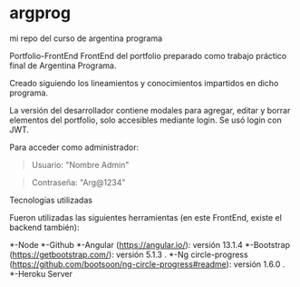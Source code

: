 # argprog
mi repo del curso de argentina programa

Portfolio-FrontEnd
FrontEnd del portfolio preparado como trabajo práctico final de Argentina Programa.

Creado siguiendo los lineamientos y conocimientos impartidos en dicho programa.


La versión del desarrollador contiene modales para agregar, editar y borrar elementos del portfolio, solo accesibles mediante login.
Se usó login con JWT.

Para acceder como administrador:

>Usuario: "Nombre Admin"

>Contraseña: "Arg@1234"

Tecnologías utilizadas

Fueron utilizadas las siguientes herramientas (en este FrontEnd, existe el backend también):

*-Node
*-Github
*-Angular (https://angular.io/): versión 13.1.4
*-Bootstrap (https://getbootstrap.com/): versión 5.1.3 .
*-Ng circle-progress (https://github.com/bootsoon/ng-circle-progress#readme): versión 1.6.0 .
*-Heroku Server
